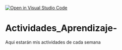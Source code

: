 [![Open in Visual Studio Code](https://classroom.github.com/assets/open-in-vscode-c66648af7eb3fe8bc4f294546bfd86ef473780cde1dea487d3c4ff354943c9ae.svg)](https://classroom.github.com/online_ide?assignment_repo_id=8542216&assignment_repo_type=AssignmentRepo)
# Actividades_Aprendizaje-
Aqui estarán mis actividades de cada semana
